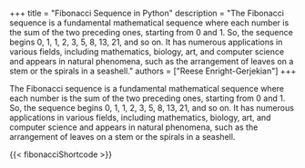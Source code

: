 +++ 
title = "Fibonacci Sequence in Python"
description = "The Fibonacci sequence is a fundamental mathematical sequence where each number is the sum of the two preceding ones, starting from 0 and 1. So, the sequence begins 0, 1, 1, 2, 3, 5, 8, 13, 21, and so on. It has numerous applications in various fields, including mathematics, biology, art, and computer science and appears in natural phenomena, such as the arrangement of leaves on a stem or the spirals in a seashell."
authors = ["Reese Enright-Gerjekian"]
+++


The Fibonacci sequence is a fundamental mathematical sequence where each number is the sum of the two preceding ones, starting from 0 and 1. So, the sequence begins 0, 1, 1, 2, 3, 5, 8, 13, 21, and so on. It has numerous applications in various fields, including mathematics, biology, art, and computer science and appears in natural phenomena, such as the arrangement of leaves on a stem or the spirals in a seashell.

{{< fibonacciShortcode >}}
